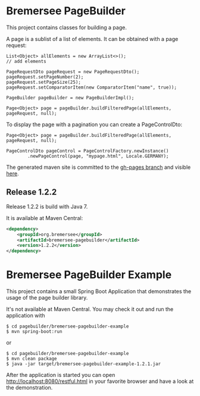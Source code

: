 # Bremersee PageBuilder
This project contains classes for building a page.

A page is a sublist of a list of elements. It can be obtained with a page request:

```
List<Object> allElements = new ArrayList<>();
// add elements

PageRequestDto pageRequest = new PageRequestDto();
pageRequest.setPageNumber(2);
pageRequest.setPageSize(25);
pageRequest.setComparatorItem(new ComparatorItem("name", true));

PageBuilder pageBuilder = new PageBuilderImpl();

Page<Object> page = pageBuilder.buildFilteredPage(allElements, pageRequest, null);
```

To display the page with a pagination you can create a PageControlDto:
```
Page<Object> page = pageBuilder.buildFilteredPage(allElements, pageRequest, null);

PageControlDto pageControl = PageControlFactory.newInstance()
        .newPageControl(page, "mypage.html", Locale.GERMANY);
```

The generated maven site is committed to the [gh-pages branch](https://github.com/bremersee/pagebuilder/tree/gh-pages) and visible [here](http://bremersee.github.io/pagebuilder/).

## Release 1.2.2
Release 1.2.2 is build with Java 7.

It is available at Maven Central:
```xml
<dependency>
    <groupId>org.bremersee</groupId>
    <artifactId>bremersee-pagebuilder</artifactId>
    <version>1.2.2</version>
</dependency>
```

# Bremersee PageBuilder Example
This project contains a small Spring Boot Application that demonstrates the usage of the page builder library.

It's not available at Maven Central. You may check it out and run the application with
```
$ cd pagebuilder/bremersee-pagebuilder-example
$ mvn spring-boot:run
```
or
```
$ cd pagebuilder/bremersee-pagebuilder-example
$ mvn clean package
$ java -jar target/bremersee-pagebuilder-example-1.2.1.jar
```
After the application is started you can open [http://localhost:8080/restful.html](http://localhost:8080/restful.html) in your favorite browser and have a look at the demonstration.
